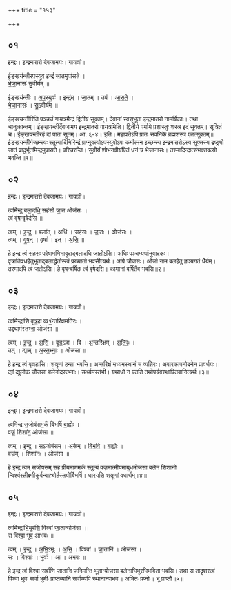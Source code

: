 +++
title = "१५३"

+++


## ०१
इन्द्रः। इन्द्रमातरो देवजामयः। गायत्री।

ई॒ङ्खय॑न्तीरप॒स्युव॒ इन्द्रं॑ जा॒तमुपा॑सते ।  
भे॒जा॒नासः॑ सु॒वीर्य॑म् ॥

ई॒ङ्खय॑न्तीः । अ॒प॒स्युवः॑ । इन्द्र॑म् । जा॒तम् । उप॑ । आ॒स॒ते॒ ।  
भे॒जा॒नासः॑ । सु॒ऽवीर्य॑म् ॥

ईङ्खयन्तीरिति पञ्चर्चं गायत्रमैन्द्रं द्वितीयं सूक्तम्। देवानां स्वसृभूता इन्द्रमातरो नामर्षिकाः। तथा चानुक्रान्तम्। ईङ्खयन्तीर्देवजामय इन्द्रमातरो गायत्रमिति। द्वितीये पर्याये प्रशास्तुः शस्त्र इदं सूक्तम्। सूत्रितं च। ईङ्खयन्तीरहं दां पाता सुतम्। आ. ६-४। इति। महाव्रतेऽपि प्रातः सवनिके ब्रह्मशस्त्र एतत्सूक्तम्॥ईङ्खयन्तीर्गच्छन्त्यः स्तुत्यादिभिरिन्द्रं प्राप्नुवत्योऽपस्युवोऽपः कर्मात्मन इच्छन्त्य इन्द्रमातरोऽस्य सूक्तस्य द्रष्ट्र्यो जातं प्रादुर्भूतमिन्द्रमुपासते। परिचरन्ति। सुवीर्यं शोभनवीर्योपेतं धनं च भेजानासः। तस्मादिन्द्रात्संभक्तवत्यो भवन्ति॥१॥

## ०२
इन्द्रः। इन्द्रमातरो देवजामयः। गायत्री।

त्वमि॑न्द्र॒ बला॒दधि॒ सह॑सो जा॒त ओज॑सः ।  
त्वं वृ॑ष॒न्वृषेद॑सि ॥

त्वम् । इ॒न्द्र॒ । बला॑त् । अधि॑ । सह॑सः । जा॒तः । ओज॑सः ।  
त्वम् । वृ॒ष॒न् । वृषा॑ । इत् । अ॒सि॒ ॥

हे इन्द्र त्वं सहसः परेषामभिभावुदाद्बलादधि जातोऽसि। अधिः पञ्चम्यर्थानुवादकः। वृत्रातिवधहेतुभूताद्बलाद्धेतोस्त्वं प्रख्यातो भवसीत्यर्थः। अपि चौजसः। ओजो नाम बलहेतु हृदयगतं धैर्यम्। तस्मादपि त्वं जतोऽसि। हे वृषन्वर्षितः त्वं वृषेदसि। कामानां वर्षितैव भवसि॥२॥

## ०३
इन्द्रः। इन्द्रमातरो देवजामयः। गायत्री।

त्वमि॑न्द्रासि वृत्र॒हा व्य१॒॑न्तरि॑क्षमतिरः ।  
उद्द्याम॑स्तभ्ना॒ ओज॑सा ॥

त्वम् । इ॒न्द्र॒ । अ॒सि॒ । वृ॒त्र॒ऽहा । वि । अ॒न्तरि॑क्षम् । अ॒ति॒रः॒ ।  
उत् । द्याम् । अ॒स्त॒भ्नाः॒ । ओज॑सा ॥

हे इन्द्र त्वं वृत्रहासि। शत्रूणां हन्ता भवसि। अन्तरिक्षं मध्यमस्थानं च व्यतिरः। अवारकापनोदनेन प्रावर्धयः। द्यां द्युलोकं चौजसा बलेनोदस्त्भ्नाः। ऊर्ध्वमस्तंभी। यथाधो न पतति तथोपर्यवस्थापितवानित्यर्थः॥३॥

## ०४
इन्द्रः। इन्द्रमातरो देवजामयः। गायत्री।

त्वमि॑न्द्र स॒जोष॑सम॒र्कं बि॑भर्षि बा॒ह्वोः ।  
वज्रं॒ शिशा॑न॒ ओज॑सा ॥

त्वम् । इ॒न्द्र॒ । स॒ऽजोष॑सम् । अ॒र्कम् । बि॒भ॒र्षि॒ । बा॒ह्वोः ।  
वज्र॑म् । शिशा॑नः । ओज॑सा ॥

हे इन्द्र त्वम् सजोषसम् सह प्रीयमाणमर्कं स्तुत्यं वज्रमात्मीयमायुधमोजसा बलेन शिशानो न्बिश्यंस्तीक्ष्णीकुर्वन्बाह्बोर्हस्तयोर्बिभर्षि। धारयसि शत्रूणां वधार्थम्॥४॥

## ०५
इन्द्रः। इन्द्रमातरो देवजामयः। गायत्री।

त्वमि॑न्द्राभि॒भूर॑सि॒ विश्वा॑ जा॒तान्योज॑सा ।  
स विश्वा॒ भुव॒ आभ॑वः ॥

त्वम् । इ॒न्द्र॒ । अ॒भि॒ऽभूः । अ॒सि॒ । विश्वा॑ । जा॒तानि॑ । ओज॑सा ।  
सः । विश्वाः॑ । भुवः॑ । आ । अ॒भ॒वः॒ ॥

हे इन्द्र त्वं विश्वा सर्वाणि जातानि जनिमन्ति भूतान्योजसा बलेनाभिभूरभिभविता भवसि। तथा स तादृशस्त्वं विश्वा भुवः सर्वा भुमीः प्राप्तव्यानि सर्वाण्यपि स्थानान्याभवः। अभितः प्रप्नोः। भू प्राप्तौ॥५॥